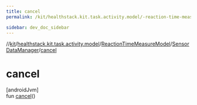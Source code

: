 ```yaml
---
title: cancel
permalink: /kit/healthstack.kit.task.activity.model/-reaction-time-measure-model/-sensor-data-manager/cancel.html

sidebar: dev_doc_sidebar
---
```

//[kit](../../../../index.html)/[healthstack.kit.task.activity.model](../../index.html)/[ReactionTimeMeasureModel](../index.html)/[SensorDataManager](index.html)/[cancel](cancel.html)



# cancel



[androidJvm]\
fun [cancel](cancel.html)()




